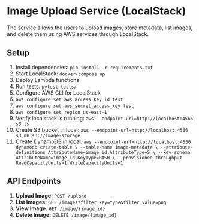 # Image Upload Service (LocalStack)
The service allows the users to upload images, store metadata, list images, and delete them using AWS services through LocalStack.

## Setup
1. Install dependencies: `pip install -r requirements.txt`
2. Start LocalStack: `docker-compose up`
3. Deploy Lambda functions
4. Run tests: `pytest tests/`
5. Configure AWS CLI for LocalStack
6. `aws configure set aws_access_key_id test`
7. `aws configure set aws_secret_access_key test`
8. `aws configure set region us-east-1`
9. Verify localstack is running: `aws --endpoint-url=http://localhost:4566 s3 ls`
10. Create S3 bucket in local: `aws --endpoint-url=http://localhost:4566 s3 mb s3://image-storage`
11. Create DynamoDB in local: `aws --endpoint-url=http://localhost:4566 dynamodb create-table \
    --table-name image-metadata \
    --attribute-definitions AttributeName=image_id,AttributeType=S \
    --key-schema AttributeName=image_id,KeyType=HASH \
    --provisioned-throughput ReadCapacityUnits=1,WriteCapacityUnits=1`

## API Endpoints
1. **Upload Image:** `POST /upload`
2. **List Images:** `GET /images?filter_key=type&filter_value=png`
3. **View Image:** `GET /image/{image_id}`
4. **Delete Image:** `DELETE /image/{image_id}`
